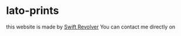 # lato-prints

this website is made by <a href = "http://swiftrevolver.com">Swift Revolver</a> You can contact me directly on <a href = "tel: +2348061179366">